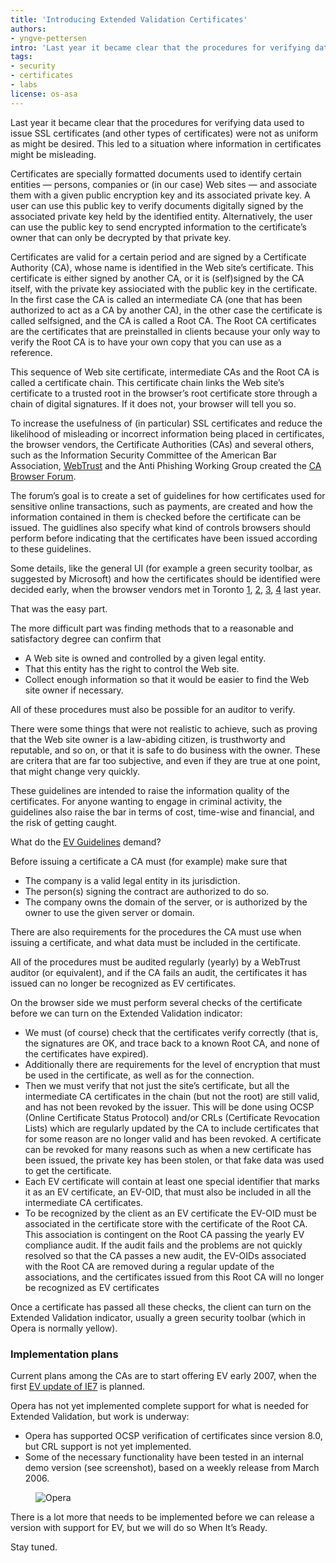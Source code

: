 ```yaml
---
title: 'Introducing Extended Validation Certificates'
authors:
- yngve-pettersen
intro: 'Last year it became clear that the procedures for verifying data used to issue SSL certificates (and other types of certificates) were not as uniform as might be desired. This led to a situation where information in certificates might be misleading.'
tags:
- security
- certificates
- labs
license: os-asa
---
```


Last year it became clear that the procedures for verifying data used to issue SSL certificates (and other types of certificates) were not as uniform as might be desired. This led to a situation where information in certificates might be misleading.

Certificates are specially formatted documents used to identify certain entities — persons, companies or (in our case) Web sites — and associate them with a given public encryption key and its associated private key. A user can use this public key to verify documents digitally signed by the associated private key held by the identified entity. Alternatively, the user can use the public key to send encrypted information to the certificate’s owner that can only be decrypted by that private key.

Certificates are valid for a certain period and are signed by a Certificate Authority (CA), whose name is identified in the Web site’s certificate. This certificate is either signed by another CA, or it is (self)signed by the CA itself, with the private key assiociated with the public key in the certificate. In the first case the CA is called an intermediate CA (one that has been authorized to act as a CA by another CA), in the other case the certificate is called selfsigned, and the CA is called a Root CA. The Root CA certificates are the certificates that are preinstalled in clients because your only way to verify the Root CA is to have your own copy that you can use as a reference.

This sequence of Web site certificate, intermediate CAs and the Root CA is called a certificate chain. This certificate chain links the Web site’s certificate to a trusted root in the browser’s root certificate store through a chain of digital signatures. If it does not, your browser will tell you so.

To increase the usefulness of (in particular) SSL certificates and reduce the likelihood of misleading or incorrect information being placed in certificates, the browser vendors, the Certificate Authorities (CAs) and several others, such as the Information Security Committee of the American Bar Association, [WebTrust][1] and the Anti Phishing Working Group created the [CA Browser Forum][2].

[1]: http://www.webtrust.org/
[2]: http://www.cabforum.org

The forum’s goal is to create a set of guidelines for how certificates used for sensitive online transactions, such as payments, are created and how the information contained in them is checked before the certificate can be issued. The guidlines also specify what kind of controls browsers should perform before indicating that the certificates have been issued according to these guidelines.

Some details, like the general UI (for example a green security toolbar, as suggested by Microsoft) and how the certificates should be identified were decided early, when the browser vendors met in Toronto [1][3], [2][4], [3][5], [4][6] last year.

[3]: http://dot.kde.org/1132619164/
[4]: http://blogs.msdn.com/ie/archive/2005/11/21/495507.aspx
[5]: http://www.hecker.org/mozilla/ssl-ui
[6]: http://web.archive.org/web/20081014112932/http://www.opera.com/security/toronto/

That was the easy part.

The more difficult part was finding methods that to a reasonable and satisfactory degree can confirm that

- A Web site is owned and controlled by a given legal entity.
- That this entity has the right to control the Web site.
- Collect enough information so that it would be easier to find the Web site owner if necessary.

All of these procedures must also be possible for an auditor to verify.

There were some things that were not realistic to achieve, such as proving that the Web site owner is a law-abiding citizen, is trusthworty and reputable, and so on, or that it is safe to do business with the owner. These are critera that are far too subjective, and even if they are true at one point, that might change very quickly.

These guidelines are intended to raise the information quality of the certificates. For anyone wanting to engage in criminal activity, the guidelines also raise the bar in terms of cost, time-wise and financial, and the risk of getting caught.

What do the [EV Guidelines][7] demand?

[7]: http://www.cabforum.org/

Before issuing a certificate a CA must (for example) make sure that

- The company is a valid legal entity in its jurisdiction.
- The person(s) signing the contract are authorized to do so.
- The company owns the domain of the server, or is authorized by the owner to use the given server or domain.

There are also requirements for the procedures the CA must use when issuing a certificate, and what data must be included in the certificate.

All of the procedures must be audited regularly (yearly) by a WebTrust auditor (or equivalent), and if the CA fails an audit, the certificates it has issued can no longer be recognized as EV certificates.

On the browser side we must perform several checks of the certificate before we can turn on the Extended Validation indicator:

- We must (of course) check that the certificates verify correctly (that is, the signatures are OK, and trace back to a known Root CA, and none of the certificates have expired).
- Additionally there are requirements for the level of encryption that must be used in the certificate, as well as for the connection.
- Then we must verify that not just the site’s certificate, but all the intermediate CA certificates in the chain (but not the root) are still valid, and has not been revoked by the issuer. This will be done using OCSP (Online Certificate Status Protocol) and/or CRLs (Certificate Revocation Lists) which are regularly updated by the CA to include certificates that for some reason are no longer valid and has been revoked. A certificate can be revoked for many reasons such as when a new certificate has been issued, the private key has been stolen, or that fake data was used to get the certificate.
- Each EV certificate will contain at least one special identifier that marks it as an EV certificate, an EV-OID, that must also be included in all the intermediate CA certificates.
- To be recognized by the client as an EV certificate the EV-OID must be associated in the certificate store with the certificate of the Root CA. This association is contingent on the Root CA passing the yearly EV compliance audit. If the audit fails and the problems are not quickly resolved so that the CA passes a new audit, the EV-OIDs associated with the Root CA are removed during a regular update of the associations, and the certificates issued from this Root CA will no longer be recognized as EV certificates

Once a certificate has passed all these checks, the client can turn on the Extended Validation indicator, usually a green security toolbar (which in Opera is normally yellow).

### Implementation plans

Current plans among the CAs are to start offering EV early 2007, when the first [EV update of IE7][8] is planned.

[8]: http://blogs.msdn.com/ie/archive/2006/11/07/improving-ssl-extended-validation-ev-ssl-certificates-coming-in-january.aspx

Opera has not yet implemented complete support for what is needed for Extended Validation, but work is underway:

- Opera has supported OCSP verification of certificates since version 8.0, but CRL support is not yet implemented.
- Some of the necessary functionality have been tested in an internal demo version (see screenshot), based on a weekly release from March 2006.

<figure class="figure">
	<img src="{{ page.id }}/opera.gif" alt="Opera" class="figure__media">
</figure>

There is a lot more that needs to be implemented before we can release a version with support for EV, but we will do so When It’s Ready.

Stay tuned.
